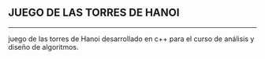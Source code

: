 ## JUEGO DE LAS TORRES DE HANOI
___
juego de las torres de Hanoi desarrollado en c++ para el curso de análisis y diseño de algoritmos.
